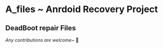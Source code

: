 # A_files ~  Anrdoid Recovery Project 

## DeadBoot repair Files

*Any contributions are welcome~* 🎉
